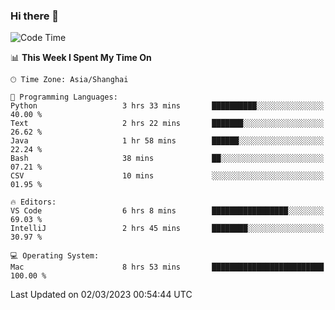 ### Hi there 👋


<!--START_SECTION:waka-->
![Code Time](http://img.shields.io/badge/Code%20Time-1%2C016%20hrs%2032%20mins-blue)

📊 **This Week I Spent My Time On** 

```text
🕑︎ Time Zone: Asia/Shanghai

💬 Programming Languages: 
Python                   3 hrs 33 mins       ██████████░░░░░░░░░░░░░░░   40.00 % 
Text                     2 hrs 22 mins       ███████░░░░░░░░░░░░░░░░░░   26.62 % 
Java                     1 hr 58 mins        ██████░░░░░░░░░░░░░░░░░░░   22.24 % 
Bash                     38 mins             ██░░░░░░░░░░░░░░░░░░░░░░░   07.21 % 
CSV                      10 mins             ░░░░░░░░░░░░░░░░░░░░░░░░░   01.95 % 

🔥 Editors: 
VS Code                  6 hrs 8 mins        █████████████████░░░░░░░░   69.03 % 
IntelliJ                 2 hrs 45 mins       ████████░░░░░░░░░░░░░░░░░   30.97 % 

💻 Operating System: 
Mac                      8 hrs 53 mins       █████████████████████████   100.00 % 
```


 Last Updated on 02/03/2023 00:54:44 UTC
<!--END_SECTION:waka-->

<!--
**SillyPasty/SillyPasty** is a ✨ _special_ ✨ repository because its `README.md` (this file) appears on your GitHub profile.

Here are some ideas to get you started:

- 🔭 I’m currently working on ...
- 🌱 I’m currently learning ...
- 👯 I’m looking to collaborate on ...
- 🤔 I’m looking for help with ...
- 💬 Ask me about ...
- 📫 How to reach me: ...
- 😄 Pronouns: ...
- ⚡ Fun fact: ...
-->


